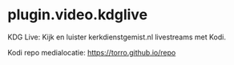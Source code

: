 # plugin.video.kdglive

KDG Live: Kijk en luister kerkdienstgemist.nl livestreams met Kodi. 


Kodi repo medialocatie: https://torro.github.io/repo
